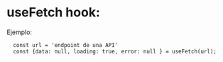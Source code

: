 # useFetch hook:

Ejemplo:
```
  const url = 'endpoint de una API'
  const {data: null, loading: true, error: null } = useFetch(url);
```